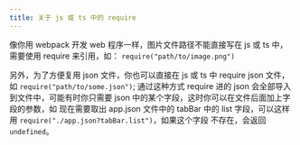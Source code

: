 ```yaml
---
title: 关于 js 或 ts 中的 require
---
```


像你用 webpack 开发 web 程序一样，图片文件路径不能直接写在 js 或 ts 中，需要使用 require 来引用，如： `require("path/to/image.png")`

另外，为了方便复用 json 文件，你也可以直接在 js 或 ts 中 require json 文件，如 `require("path/to/some.json")`;
通过这种方式 require 进的 json 会全部导入到文件中，可能有时你只需要 json 中的某个字段，这时你可以在文件后面加上字段的参数，如
现在需要取出 app.json 文件中的 tabBar 中的 list 字段，可以这样用 `require("./app.json?tabBar.list")`，如果这个字段
不存在，会返回 `undefined`。
